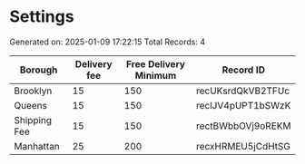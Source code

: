 # Settings

Generated on: 2025-01-09 17:22:15
Total Records: 4

| Borough | Delivery fee | Free Delivery Minimum | Record ID |
| --- | --- | --- | --- |
| Brooklyn | 15 | 150 | recUKsrdQkVB2TFUc |
| Queens | 15 | 150 | reclJV4pUPT1bSWzK |
| Shipping Fee | 15 | 150 | rectBWbbOVj9oREKM |
| Manhattan | 25 | 200 | recxHRMEU5jCdHtSG |
